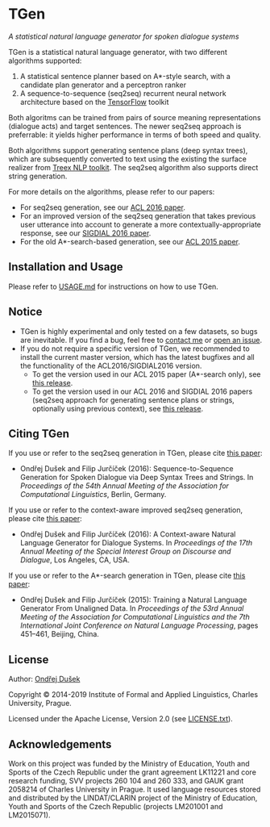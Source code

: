 TGen
====

*A statistical natural language generator for spoken dialogue systems*

TGen is a statistical natural language generator, with two different algorithms supported:

1. A statistical sentence planner based on A*-style search, with a candidate plan generator and a perceptron ranker
2. A sequence-to-sequence (seq2seq) recurrent neural network architecture based on the [TensorFlow](https://www.tensorflow.org/) toolkit

Both algoritms can be trained from pairs of source meaning representations (dialogue acts) and target sentences.
The newer seq2seq approach is preferrable: it yields higher performance in terms of both speed and quality.

Both algorithms support generating sentence plans (deep syntax trees), which are subsequently converted to text using the existing the surface realizer from [Treex NLP toolkit](http://ufal.cz/treex).
The seq2seq algorithm also supports direct string generation.

For more details on the algorithms, please refer to our papers:
* For seq2seq generation, see our [ACL 2016 paper](http://aclweb.org/anthology/P16-2008).
* For an improved version of the seq2seq generation that takes previous user utterance into account to generate a more contextually-appropriate response, see our [SIGDIAL 2016 paper](http://www.sigdial.org/workshops/conference17/proceedings/pdf/SIGDIAL22.pdf).
* For the old A*-search-based generation, see our [ACL 2015 paper](http://www.aclweb.org/anthology/P/P15/P15-1044.pdf).

Installation and Usage
----------------------

Please refer to [USAGE.md](USAGE.md) for instructions on how to use TGen.

Notice
------

* TGen is highly experimental and only tested on a few datasets, so bugs are inevitable. If you find a bug, feel free to [contact me](https://github.com/tuetschek) or [open an issue](https://github.com/UFAL-DSG/tgen/issues).
* If you do not require a specific version of TGen, we recommended to install the current master version, which has the latest bugfixes and all the functionality of the ACL2016/SIGDIAL2016 version.
  * To get the version used in our ACL 2015 paper (A*-search only), see [this release](https://github.com/UFAL-DSG/tgen/releases/tag/ACL2015).
  * To get the version used in our ACL 2016 and SIGDIAL 2016 papers (seq2seq approach for generating sentence plans or strings, optionally using previous context), see [this release](https://github.com/UFAL-DSG/tgen/releases/tag/ACL2016).

Citing TGen
-----------

If you use or refer to the seq2seq generation in TGen, please cite [this paper](http://aclweb.org/anthology/P16-2008):

* Ondřej Dušek and Filip Jurčíček (2016): Sequence-to-Sequence Generation for Spoken Dialogue via Deep Syntax Trees and Strings. In _Proceedings of the 54th Annual Meeting of the Association for Computational Linguistics_, Berlin, Germany.

If you use or refer to the context-aware improved seq2seq generation, please cite [this paper](http://www.sigdial.org/workshops/conference17/proceedings/pdf/SIGDIAL22.pdf):

* Ondřej Dušek and Filip Jurčíček (2016): A Context-aware Natural Language Generator for Dialogue Systems. In _Proceedings of the 17th Annual Meeting of the Special Interest Group on Discourse and Dialogue_, Los Angeles, CA, USA.

If you use or refer to the A*-search generation in TGen, please cite [this paper](http://www.aclweb.org/anthology/P/P15/P15-1044.pdf):

* Ondřej Dušek and Filip Jurčíček (2015): Training a Natural Language Generator From Unaligned Data. In _Proceedings of the 53rd Annual Meeting of the Association for Computational Linguistics and the 7th International Joint Conference on Natural Language Processing_, pages 451–461, Beijing, China.

License
-------
Author: [Ondřej Dušek](http://ufal.cz/ondrej-dusek)

Copyright © 2014-2019 Institute of Formal and Applied Linguistics, Charles University, Prague.

Licensed under the Apache License, Version 2.0 (see [LICENSE.txt](LICENSE.txt)).

Acknowledgements
----------------

Work on this project was funded by the Ministry of Education, Youth and Sports of the Czech Republic under the grant agreement LK11221 and core research funding, SVV projects 260 104 and 260 333, and GAUK grant 2058214 of Charles University in Prague. It used language resources stored and distributed by the LINDAT/CLARIN project of the Ministry of Education, Youth and Sports of the Czech Republic (projects LM201001 and LM2015071).
